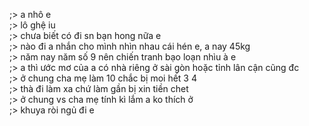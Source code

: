 ;> a nhô e<br>
;> lô ghệ iu<br>
;> chưa biết có đi sn bạn hong nữa e<br>
;> nào đi a nhắn cho mình nhìn nhau cái hén e, a nay 45kg<br>
;> năm nay năm số 9 nên chiến tranh bạo loạn nhìu à e<br>
;> a thì ước mơ của a có nhà riêng ở sài gòn hoặc tỉnh lân cận cũng đc<br>
;> ở chung cha mẹ làm 10 chắc bị moi hết 3 4<br>
;> thà đi làm xa chứ làm gần bị xin tiền chet<br>
;> ở chung vs cha mẹ tính kì lắm a ko thích ở<br>
;> khuya ròi ngủ đi e
